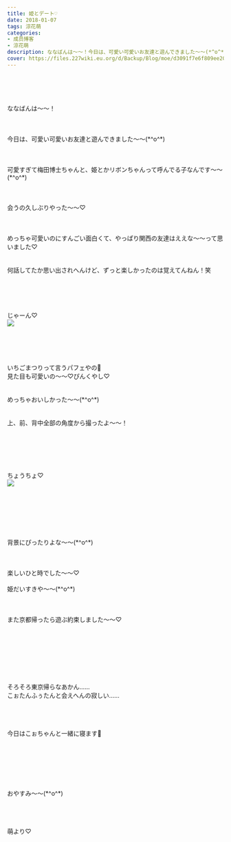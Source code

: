 ```yaml
---
title: 姫とデート♡
date: 2018-01-07
tags: 涼花萌
categories: 
- 成员博客
- 涼花萌
description: ななばんは〜〜！今日は、可愛い可愛いお友達と遊んできました〜〜(*^o^*)可愛すぎて梅田博士ちゃんと、姫とかリボンちゃんって呼んでる子なんです〜〜(*^o^*)会うの久しぶりや...
cover: https://files.227wiki.eu.org/d/Backup/Blog/moe/d3091f7e6f809ee200799371ef486.jpg 
---
```

<div class="blog_detail__main">
<br/>
<br/>
<br/>
<br/>
ななばんは〜〜！<br/>
<br/>
<br/>
<br/>
今日は、可愛い可愛いお友達と遊んできました〜〜(*^o^*)<br/>
<br/>
<br/>
<br/>
可愛すぎて梅田博士ちゃんと、姫とかリボンちゃんって呼んでる子なんです〜〜(*^o^*)<br/>
<br/>
<br/>
<br/>
会うの久しぶりやった〜〜♡<br/>
<br/>
<br/>
<br/>
めっちゃ可愛いのにすんごい面白くて、やっぱり関西の友達はええな〜〜って思いました♡<br/>
<br/>
<br/>
何話してたか思い出されへんけど、ずっと楽しかったのは覚えてんねん！笑<br/>
<br/>
<br/>
<br/>
<br/>
<br/>
じゃーん♡<br/>
<img src="https://files.227wiki.eu.org/d/Backup/Blog/moe/d3091f7e6f809ee200799371ef486.jpg"><br/>
<br/>
<br/>
<br/>
<br/>
<br/>
いちごまつりって言うパフェやの🍓<br/>
見た目も可愛いの〜〜♡ぴんくやし♡<br/>
<br/>
<br/>
めっちゃおいしかった〜〜(*^o^*)<br/>
<br/>
<br/>
上、前、背中全部の角度から撮ったよ〜〜！<br/>
<br/>
<br/>
<br/>
<br/>
<br/>
<br/>
ちょうちょ♡<br/>
<img src="https://files.227wiki.eu.org/d/Backup/Blog/moe/d3091f7e6f809ee200799371ef486-01.jpg"><br/>
<br/>
<br/>
<br/>
<br/>
<br/>
<br/>
<br/>
背景にぴったりよな〜〜(*^o^*)<br/>
<br/>
<br/>
<br/>
楽しいひと時でした〜〜♡<br/>
<br/>
姫だいすきや〜〜(*^o^*)<br/>
<br/>
<br/>
<br/>
また京都帰ったら遊ぶ約束しました〜〜♡<br/>
<br/>
<br/>
<br/>
<br/>
<br/>
<br/>
<br/>
<br/>
そろそろ東京帰らなあかん……<br/>
こぉたんふぅたんと会えへんの寂しい……<br/>
<br/>
<br/>
<br/>
<br/>
今日はこぉちゃんと一緒に寝ます🐩<br/>
<br/>
<br/>
<br/>
<br/>
<br/>
<br/>
<br/>
おやすみ〜〜(*^o^*)<br/>
<br/>
<br/>
<br/>
<br/>
萌より♡
<!--twitter-->

<!--//twitter-->
</img></img></div>